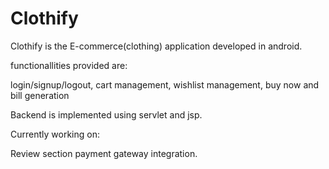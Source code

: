 # Clothify
Clothify is the E-commerce(clothing) application developed in android.

functionallities provided are:

login/signup/logout, 
cart management, 
wishlist management, 
buy now and bill generation

Backend is implemented using servlet and jsp.

Currently working on:

Review section
payment gateway integration.

